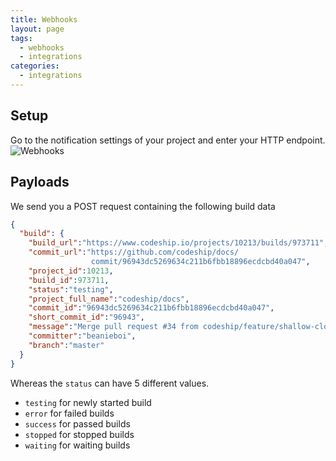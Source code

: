 ```yaml
---
title: Webhooks
layout: page
tags:
  - webhooks
  - integrations
categories:
  - integrations
---
```

## Setup

Go to the notification settings of your project and enter your HTTP endpoint.
![Webhooks]({{site.baseurl}}/images/integrations/notifications.png)

## Payloads

We send you a POST request containing the following build data

~~~json
{
  "build": {
    "build_url":"https://www.codeship.io/projects/10213/builds/973711",
    "commit_url":"https://github.com/codeship/docs/
                  commit/96943dc5269634c211b6fbb18896ecdcbd40a047",
    "project_id":10213,
    "build_id":973711,
    "status":"testing",
    "project_full_name":"codeship/docs",
    "commit_id":"96943dc5269634c211b6fbb18896ecdcbd40a047",
    "short_commit_id":"96943",
    "message":"Merge pull request #34 from codeship/feature/shallow-clone",
    "committer":"beanieboi",
    "branch":"master"
  }
}
~~~

Whereas the `status` can have 5 different values.

- `testing` for newly started build
- `error` for failed builds
- `success` for passed builds
- `stopped` for stopped builds
- `waiting` for waiting builds
